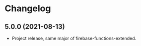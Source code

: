 # Changelog

<!-- Template, # for major version, ## for minor and patch

# 1.0.0 (YYYY-MM-DD)
### Added
*
### Changed
*
### Fixed
*
-->


## 5.0.0 (2021-08-13)

* Project release, same major of firebase-functions-extended.
